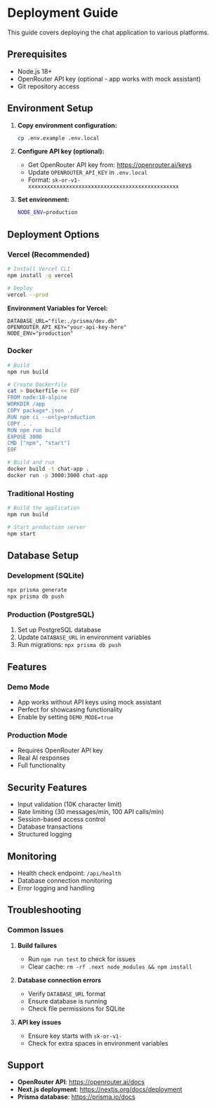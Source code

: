 # Deployment Guide

This guide covers deploying the chat application to various platforms.

## Prerequisites

- Node.js 18+
- OpenRouter API key (optional - app works with mock assistant)
- Git repository access

## Environment Setup

1. **Copy environment configuration:**
   ```bash
   cp .env.example .env.local
   ```

2. **Configure API key (optional):**
   - Get OpenRouter API key from: https://openrouter.ai/keys
   - Update `OPENROUTER_API_KEY` in `.env.local`
   - Format: `sk-or-v1-xxxxxxxxxxxxxxxxxxxxxxxxxxxxxxxxxxxxxxxxxxxxxxxx`

3. **Set environment:**
   ```bash
   NODE_ENV=production
   ```

## Deployment Options

### Vercel (Recommended)

```bash
# Install Vercel CLI
npm install -g vercel

# Deploy
vercel --prod
```

**Environment Variables for Vercel:**
```
DATABASE_URL="file:./prisma/dev.db"
OPENROUTER_API_KEY="your-api-key-here"
NODE_ENV="production"
```

### Docker

```bash
# Build
npm run build

# Create Dockerfile
cat > Dockerfile << EOF
FROM node:18-alpine
WORKDIR /app
COPY package*.json ./
RUN npm ci --only=production
COPY . .
RUN npm run build
EXPOSE 3000
CMD ["npm", "start"]
EOF

# Build and run
docker build -t chat-app .
docker run -p 3000:3000 chat-app
```

### Traditional Hosting

```bash
# Build the application
npm run build

# Start production server
npm start
```

## Database Setup

### Development (SQLite)
```bash
npx prisma generate
npx prisma db push
```

### Production (PostgreSQL)
1. Set up PostgreSQL database
2. Update `DATABASE_URL` in environment variables
3. Run migrations: `npx prisma db push`

## Features

### Demo Mode
- App works without API keys using mock assistant
- Perfect for showcasing functionality
- Enable by setting `DEMO_MODE=true`

### Production Mode
- Requires OpenRouter API key
- Real AI responses
- Full functionality

## Security Features

- Input validation (10K character limit)
- Rate limiting (30 messages/min, 100 API calls/min)
- Session-based access control
- Database transactions
- Structured logging

## Monitoring

- Health check endpoint: `/api/health`
- Database connection monitoring
- Error logging and handling

## Troubleshooting

### Common Issues

1. **Build failures**
   - Run `npm run test` to check for issues
   - Clear cache: `rm -rf .next node_modules && npm install`

2. **Database connection errors**
   - Verify `DATABASE_URL` format
   - Ensure database is running
   - Check file permissions for SQLite

3. **API key issues**
   - Ensure key starts with `sk-or-v1-`
   - Check for extra spaces in environment variables

## Support

- **OpenRouter API**: https://openrouter.ai/docs
- **Next.js deployment**: https://nextjs.org/docs/deployment
- **Prisma database**: https://prisma.io/docs
